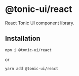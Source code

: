 # @tonic-ui/react

React Tonic UI component library.

## Installation

```sh
npm i @tonic-ui/react
```

or

```sh
yarn add @tonic-ui/react
```
